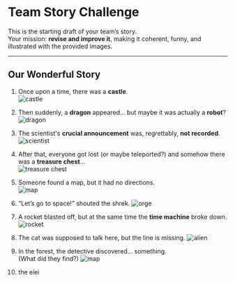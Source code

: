 # Team Story Challenge

This is the starting draft of your team’s story.  
Your mission: **revise and improve it**, making it coherent, funny, and illustrated with the provided images.

---

## Our Wonderful Story

1. Once upon a time, there was a **castle**.  
   ![castle](img/castle.png)
2. Then suddenly, a **dragon** appeared… but maybe it was actually a **robot**?  
   ![dragon](img/dragon.png)

3. The scientist's **crucial announcement** was, regrettably, **not recorded**.![scientist](scientist.png)  

4. After that, everyone got lost (or maybe teleported?) and somehow there was a **treasure chest**…  
   ![treasure chest](treasure_large.png)

5. Someone found a map, but it had no directions.  
   ![map](img/map.png) 

6. “Let’s go to space!” shouted the shrek.
   ![orge](img/ogre.png)

7. A rocket blasted off, but at the same time the **time machine** broke down. 
   ![rocket](roket.png) 

8. The cat was supposed to talk here, but the line is missing.
   ![alien](alien.png)

9. In the forest, the detective discovered… something.  
   (What did they find?)
   ![map](map.png)

10. the eiei
